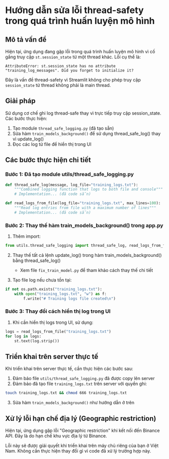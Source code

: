 # Hướng dẫn sửa lỗi thread-safety trong quá trình huấn luyện mô hình

## Mô tả vấn đề

Hiện tại, ứng dụng đang gặp lỗi trong quá trình huấn luyện mô hình vì cố gắng truy cập `st.session_state` từ một thread khác. Lỗi cụ thể là:

```
AttributeError: st.session_state has no attribute "training_log_messages". Did you forget to initialize it?
```

Đây là vấn đề thread-safety vì Streamlit không cho phép truy cập `session_state` từ thread không phải là main thread.

## Giải pháp

Sử dụng cơ chế ghi log thread-safe thay vì trực tiếp truy cập session_state. Các bước thực hiện:

1. Tạo module `thread_safe_logging.py` (đã tạo sẵn)
2. Sửa hàm `train_models_background()` để sử dụng thread_safe_log() thay vì update_log()
3. Đọc các log từ file để hiển thị trong UI

## Các bước thực hiện chi tiết

### Bước 1: Đã tạo module utils/thread_safe_logging.py
```python
def thread_safe_log(message, log_file="training_logs.txt"):
    """Combined logging function that logs to both file and console"""
    # Implementation... (đã code sẵn)

def read_logs_from_file(log_file="training_logs.txt", max_lines=100):
    """Read log entries from file with a maximum number of lines"""
    # Implementation... (đã code sẵn)
```

### Bước 2: Thay thế hàm train_models_background() trong app.py

1. Thêm import:
```python
from utils.thread_safe_logging import thread_safe_log, read_logs_from_file
```

2. Thay thế tất cả lệnh update_log() trong hàm train_models_background() bằng thread_safe_log()
   - Xem file `fix_train_model.py` để tham khảo cách thay thế chi tiết

3. Tạo file log nếu chưa tồn tại:
```python
if not os.path.exists("training_logs.txt"):
    with open("training_logs.txt", "w") as f:
        f.write("# Training logs file created\n")
```

### Bước 3: Thay đổi cách hiển thị log trong UI

1. Khi cần hiển thị logs trong UI, sử dụng:
```python
logs = read_logs_from_file("training_logs.txt")
for log in logs:
    st.text(log.strip())
```

## Triển khai trên server thực tế

Khi triển khai trên server thực tế, cần thực hiện các bước sau:

1. Đảm bảo file `utils/thread_safe_logging.py` đã được copy lên server
2. Đảm bảo đã tạo file `training_logs.txt` trên server với quyền ghi: 
```bash
touch training_logs.txt && chmod 666 training_logs.txt
```
3. Sửa hàm `train_models_background()` như hướng dẫn ở trên

## Xử lý lỗi hạn chế địa lý (Geographic restriction)

Hiện tại, ứng dụng gặp lỗi "Geographic restriction" khi kết nối đến Binance API. Đây là do hạn chế khu vực địa lý từ Binance.

Lỗi này sẽ được giải quyết khi triển khai trên máy chủ riêng của bạn ở Việt Nam. Không cần thực hiện thay đổi gì vì code đã xử lý trường hợp này.